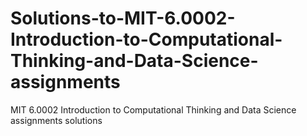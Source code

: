 # Solutions-to-MIT-6.0002-Introduction-to-Computational-Thinking-and-Data-Science-assignments
MIT 6.0002 Introduction to Computational Thinking and Data Science assignments solutions 
